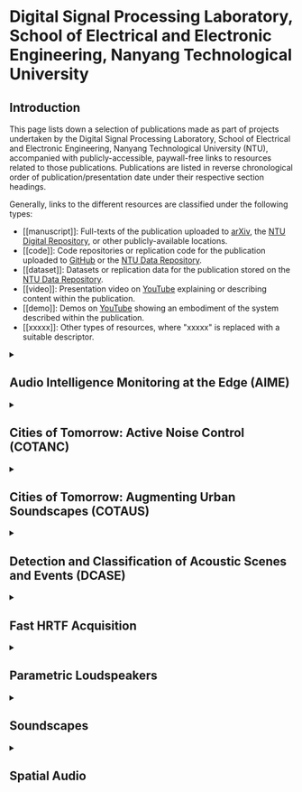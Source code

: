# Digital Signal Processing Laboratory, School of Electrical and Electronic Engineering, Nanyang Technological University

## Introduction

This page lists down a selection of publications made as part of projects undertaken by the Digital Signal Processing Laboratory, School of Electrical and Electronic Engineering, Nanyang Technological University (NTU), accompanied with publicly-accessible, paywall-free links to resources related to those publications. Publications are listed in reverse chronological order of publication/presentation date under their respective section headings.

Generally, links to the different resources are classified under the following types:
- [[manuscript]]: Full-texts of the publication uploaded to [arXiv](https://arxiv.org/), the [NTU Digital Repository](https://dr.ntu.edu.sg/), or other publicly-available locations.
- [[code]]: Code repositories or replication code for the publication uploaded to [GitHub](https://github.com/) or the [NTU Data Repository](https://researchdata.ntu.edu.sg/).
- [[dataset]]: Datasets or replication data for the publication stored on the [NTU Data Repository](https://researchdata.ntu.edu.sg/).
- [[video]]: Presentation video on [YouTube](https://www.youtube.com/) explaining or describing content within the publication.
- [[demo]]: Demos on [YouTube](https://www.youtube.com/) showing an embodiment of the system described within the publication.
- [[xxxxx]]: Other types of resources, where "xxxxx" is replaced with a suitable descriptor.

<details>

<summary><h2>Audio Intelligence Monitoring at the Edge (AIME)</h2></summary>

- A Strongly-Labelled Polyphonic Dataset of Urban Sounds with Spatiotemporal Context (Kenneth Ooi et al., 2021.0)
  - 13th Asia Pacific Signal and Information Processing Association Annual Summit and Conference (APSIPA ASC 2021) [[manuscript]](https://arxiv.org/abs/2111.02006) [[code]](https://github.com/ntudsp/singapura) [[dataset-1]](https://doi.org/10.21979/N9/Y8UQ6F) [[dataset-2]](https://zenodo.org/record/5645825#.Ywey8RxBzdw) [[video]](https://www.youtube.com/watch?v=wSO1xNUIouo) 
- Extracting Urban Sound Information for Residential Areas in Smart Cities Using an End-to-End IoT System (Ee-Leng Tan et al., 2021.0)
  - IEEE Internet of Things Journal [[demo-1]](https://www.youtube.com/watch?v=cs5Uyej8Tys) [[demo-2]](https://www.youtube.com/watch?v=nLat0VSxI6U) [[demo-3]](https://www.youtube.com/watch?v=EZ7ahcXZOmA) 
- Digitization of Urban Sound in a Smart Nation (Woon-Seng Gan, 2020.0)
  - 45th IEEE International Conference on Acoustics, Speech, and Signal Processing (ICASSP 2020) [[video]](https://www.youtube.com/watch?v=cLZ3vz9UkUU) 

</details>

<details>

<summary><h2>Cities of Tomorrow: Active Noise Control (COTANC)</h2></summary>

- SNR enhancement for non-stationary signals in arrays via ring model and message passing (Xiruo Su et al., 2025.0)
  - Mechanical Systems and Signal Processing [[manuscript]](https://papers.ssrn.com/sol3/papers.cfm?abstract_id=4955028) 
- Self-Boosted Weight-Constrained FxLMS: A Robustness Distributed Active Noise Control Algorithm Without Internode Communication (Junwei Ji et al., 2025.0)
  - IEEE Signal Processing Letters [[manuscript]](https://arxiv.org/pdf/2507.12045) 
- DEEP LEARNING-BASED ACTIVE TRIM PANELS FOR ENHANCED AIRCRAFT INTERIOR NOISE CONTROL (Boxiang Wang et al., 2025.0)
  - 31st International Congress on Sound and Vibration (ICSV 2025) 
- Frequency-Direction Aware Multichannel Selective Fixed-Filter Active Noise Contol Based on Multi-Task Learning (Zhengding Luo et al., 2025.0)
  - IEEE/ACM Transactions on Audio, Speech, and Language Processing [[manuscript]](https://ieeexplore.ieee.org/document/11082568) [[code]](https://github.com/Luo-Zhengding/Frequency-Direction-MCSFANC) 
- Co-forecasting of Time-varying Spatial frequency Map for Selective Fixed-Filter Spatial-Frequency Map for Selective Fixed-Filter Multichannel ANC based on Dynamic Factor Graph (Xiruo Su et al., 2025.0)
  - IEEE/ACM Transactions on Audio, Speech, and Language Processing [[manuscript]](https://www.researchgate.net/publication/391830916_Co-forecasting_of_Time-varying_Spatial-frequency_Map_for_Selective_Fixed-Filter_Multichannel_ANC_based_on_Dynamic_Factor_Graph) 
- Preventing output saturation in active noise control: An output-constrained Kalman filter approach (Junwei Ji et al., 2025.0)
  - ICASSP 2025-2025 IEEE International Conference on Acoustics, Speech and Signal Processing (ICASSP) [[manuscript]](https://arxiv.org/pdf/2412.18887) 
- Transferable Selective Virtual Sensing Active Noise Control Technique Based on Metric Learning (Boxiang Wang et al., 2025.0)
  - ICASSP 2025-2025 IEEE International Conference on Acoustics, Speech and Signal Processing (ICASSP) [[manuscript]](https://arxiv.org/abs/2409.05470) [[code]](https://github.com/Wang-Boxiang/Transferable-Selective-Virtual-Sensing-Active-Noise-Control) 
- Mixed-gradients distributed filtered reference least mean square algorithm–a robust distributed multichannel active noise control algorithm (Junwei Ji et al., 2025.0)
  - IEEE/ACM Transactions on Audio, Speech, and Language Processing [[manuscript]](https://arxiv.org/pdf/2503.17634) 
- Implementation of minimum output variance filtered reference least mean square algorithm with optimal time-varying penalty factor estimate to overcome output saturation (Junwei Ji et al., 2025.0)
  - Applied Acoustics [[manuscript]](https://doi.org/10.1016/j.apacoust.2024.110473) [[code]](https://github.com/Ji-Junwei/PriPathEst_MOVFxLMS_ANC) 
- Multi-channel adjoint least mean square algorithm with momentum factor applied on active noise ocntrol (Xiaoyi Shen et al., 2025.0)
  - Mechanical Systems and Signal Processing 
- Underwater Far and Near-Field Signal Separation via trend decomposition in Frequency-Wavenumber Domain  (Xiruo Su et al., 2025.0)
  - Ocean Engineering [[manuscript]](https://www.researchgate.net/publication/390378480_Underwater_Far_and_Near-Field_Signal_Separation_via_trend_decomposition_in_Frequency-Wavenumber_Domain) 
- Computation-efficient Virtual Sensing Approach with Multichannel Adjoint Least Mean Square Algorithm (Boxiang Wang et al., 2024.0)
  - 53rd International Congress and Exposition on Noise Control Engineering (Inter-Noise 2024) [[manuscript]](https://arxiv.org/abs/2405.14158) 
- A survey on adaptive active noise control algorithms overcoming the output saturation effect (Yu Guo et al., 2024.0)
  - Signal Processing [[manuscript]](https://www.researchgate.net/publication/376477919_A_Survey_on_Adaptive_Active_Noise_Control_Algorithms_Overcoming_the_Output_Saturation_Effect) 
- Real-time implementation and explainable AI analysis of delayless CNN-based selective fixed-filter active noise control (Zhengding Luo et al., 2024.0)
  - Mechanical Systems and Signal Processing [[manuscript]](https://www.researchgate.net/publication/379371184_Real-time_implementation_and_explainable_AI_analysis_of_delayless_CNN-based_selective_fixed-filter_active_noise_control) [[code]](https://github.com/Luo-Zhengding/SFANC-Window) 
- The principle underlying the wireless reference microphone enhancing noise reduction performance in multi-channel active noise control windows (Xiaoyi Shen et al., 2024.0)
  - Mechanical Systems and Signal Processing [[manuscript]](https://www.researchgate.net/publication/379468363_The_principle_underlying_the_wireless_reference_microphone_enhancing_noise_reduction_performance_in_multi-channel_active_noise_control_windows) 
- What is behind the meta-learning initialization of adaptive filter? - A naive method for accelerating convergence of adaptive multichannel active noise control (Dongyuan Shi et al., 2024.0)
  - Neural Networks [[manuscript]](https://www.researchgate.net/publication/377684741_What_is_behind_the_meta-learning_initialization_of_adaptive_filter_-_A_naive_method_for_accelerating_convergence_of_adaptive_multichannel_active_noise_control) 
- Practical active noise control: restriction of maximum output power (Woon-Seng Gan et al., 2023.0)
  - 15th Asia Pacific Signal and Information Processing Association Annual Summit and Conference (APSIPA ASC 2023) [[manuscript]](https://hdl.handle.net/10356/172215) 
- Active Noise Control in The New Century: The Role and Prospect of Signal Processing (Dongyuan Shi et al., 2023.0)
  - 52nd International Congress and Exposition on Noise Control Engineering (Inter-Noise 2023) [[manuscript]](https://arxiv.org/abs/2306.01425) 
- A Computation-efficient Online Secondary Path Modeling Technique for Modified FXLMS Algorithm (Junwei Ji et al., 2023.0)
  - 52nd International Congress and Exposition on Noise Control Engineering (Inter-Noise 2023) [[manuscript]](https://arxiv.org/abs/2306.11408) 
- Computation-efficient solution for fully-connected active noise control window: Analysis and implementation of multichannel adjoint least mean square algorithm (Dongyuan Shi et al., 2023.0)
  - Mechanical Systems and Signal Processing [[code]](https://www.mathworks.com/matlabcentral/fileexchange/127554-multichannel-adjoint-lms-algorithm-for-multichannel-anc) 
- Anti-noise window: Subjective perception of active noise reduction and effect of informational masking (Bhan Lam et al., 2023.0)
  - Sustainable Cities and Society [[manuscript]](https://arxiv.org/abs/2307.05533) [[code]](https://github.com/ntudsp/SPANR) [[dataset]](https://doi.org/10.21979/N9/SEGEFM) 
- MOV-Modified-FxLMS algorithm with Variable Penalty Factor in a Practical Power Output Constrained Active Control System (Chung Kwan Lai et al., 2023.0)
  - IEEE Signal Processing Letters [[manuscript]](https://arxiv.org/abs/2306.09535) 
- Real-time Modelling of Observation Filter in the Remote Microphone Technique for an Active Noise Control Application (Chung Kwan Lai et al., 2023.0)
  - 48th IEEE International Conference on Acoustics, Speech, and Signal Processing (ICASSP 2023) [[manuscript]](https://doi.org/10.48550/arXiv.2303.12517) [[video]](https://www.youtube.com/watch?v=ktY-aYo1J74) [[slides]](https://www.overleaf.com/read/mnkpqynxzfnx) [[poster]](https://www.overleaf.com/read/mtgynynbcrgy) 
- A Momentum Two-Gradient Direction Algorithm With Variable Step Size Applied To Solve Practical Output Constraint Issue For Active Noise Control (Xiaoyi Shen et al., 2023.0)
  - 48th IEEE International Conference on Acoustics, Speech, and Signal Processing (ICASSP 2023) [[manuscript]](https://arxiv.org/abs/2303.08397) [[video]](https://www.youtube.com/watch?v=SPDqBHpAUIY) [[poster]](https://www.overleaf.com/read/gjrqfnjsrwty) 
- A Practical Distributed Active Noise Control Algorithm Overcoming Communication Restrictions (Junwei Ji et al., 2023.0)
  - 48th IEEE International Conference on Acoustics, Speech, and Signal Processing (ICASSP 2023) [[manuscript]](https://www.researchgate.net/publication/369266108_A_practical_distributed_active_noise_control_algorithm_overcoming_communication_restrictions) [[video]](https://www.youtube.com/watch?v=yVqthF1cS70) [[slides]](https://www.overleaf.com/read/rxjdpgsmskbf) [[poster]](https://www.overleaf.com/read/dbxypskmqxdr) 
- Deep Generative Fixed-Filter Active Noise Control (Zhengding Luo et al., 2023.0)
  - 48th IEEE International Conference on Acoustics, Speech, and Signal Processing (ICASSP 2023) [[manuscript]](https://arxiv.org/abs/2303.05788) [[video]](https://www.youtube.com/watch?v=jQoZVlk-cqY) [[poster]](https://www.overleaf.com/read/ppcgqnzwwwgj) 
- Transferable Latent of CNN-based Selective Fixed-filter Active Noise Control (Dongyuan Shi et al., 2023.0)
  - IEEE/ACM Transactions on Audio, Speech, and Language Processing [[manuscript]](https://www.researchgate.net/publication/371225782_Transferable_Latent_of_CNN-based_Selective_Fixed-filter_Active_Noise_Control) 
- A Frequency-Domain Output-Constrained Active Noise Control Algorithm Based on an Intuitive Circulant Convolutional Penalty Factor (Dongyuan Shi et al., 2023.0)
  - IEEE/ACM Transactions on Audio, Speech, and Language Processing [[manuscript]](https://www.researchgate.net/publication/369725736_A_Frequency-Domain_Output-Constrained_Active_Noise_Control_Algorithm_Based_on_an_Intuitive_Circulant_Convolutional_Penalty_Factor) 
- Multichannel two-gradient direction filtered reference least mean square algorithm for output-constrained multichannel active noise control (Dongyuan Shi et al., 2023.0)
  - Signal Processing [[manuscript]](https://www.researchgate.net/publication/361964880_Multichannel_Two-Gradient_Direction_Filtered_Reference_Least_Mean_Square_Algorithm_for_Output-Constrained_Multichannel_Active_Noise_Control) 
- Implementation of Multi-channel Active Noise Control based on Back-propagation Mechanism (Zhengding Luo et al., 2022.0)
  - 24th International Congress on Acoustics (ICA 2022) [[manuscript]](https://arxiv.org/abs/2208.08086) [[code]](https://github.com/ShiDongyuan/Multichannel_FxLMS_python_code) 
- Multi-channel wireless hybrid active noise control with fixed-adaptive control selection (Xiaoyi Shen et al., 2022.0)
  - Journal of Sound and Vibration [[manuscript]](https://www.researchgate.net/publication/363724662_Multi-channel_wireless_hybrid_active_noise_control_with_fixed-adaptive_control_selection) 
- Performance Evaluation of Selective Fixed-filter Active Noise Control based on Different Convolutional Neural Networks (Zhengding Luo et al., 2022.0)
  - 51st International Congress and Exposition on Noise Control Engineering (Inter-Noise 2022) [[manuscript]](https://arxiv.org/pdf/2208.08440.pdf) [[code]](https://github.com/ShiDongyuan/Selective_ANC_CNN) 
- Robust estimation of open aperture active control systems using virtual sensing (Chung Kwan Lai et al., 2022.0)
  - 51st International Congress and Exposition on Noise Control Engineering (Inter-Noise 2022) [[manuscript]](https://www.researchgate.net/publication/363658389_Robust_estimation_of_open_aperture_active_control_systems_using_virtual_sensing) 
- Implementations of wireless active noise control in the headrest (Xiaoyi Shen et al., 2022.0)
  - 51st International Congress and Exposition on Noise Control Engineering (Inter-Noise 2022) [[manuscript]](https://www.researchgate.net/publication/369262027_Implementations_of_wireless_active_noise_control_in_the_headrest) 
- A Hybrid Approach to Combine Wireless and Earcup Microphones for ANC Headphones with Error Separation Module (Xiaoyi Shen et al., 2022.0)
  - 47th IEEE International Conference on Acoustics, Speech, and Signal Processing (ICASSP 2022) [[video]](https://www.youtube.com/watch?v=1KhRSRIiq2k) 
- A Hybrid SFANC-FxNLMS Algorithm for Active Noise Control based on Deep Learning (Zhengding Luo et al., 2022.0)
  - IEEE Signal Processing Letters [[manuscript]](https://arxiv.org/abs/2208.08082) [[code]](https://github.com/Luo-Zhengding/SFANC-FxNLMS-ANC-Algorithm-based-on-Deep-Learning) 
- A multi-channel wireless active noise control headphone with coherence-based weight determination algorithm (Xiaoyi Shen et al., 2022.0)
  - Journal of Signal Processing Systems [[manuscript]](https://www.researchgate.net/publication/359117076_A_Multi-Channel_Wireless_Active_Noise_Control_Headphone_With_Coherence-Based_Weight_Determination_Algorithm) 
- Adaptive-gain algorithm on the fixed filters applied for active noise control headphone (Xiaoyi Shen et al., 2021.0)
  - Mechanical Systems and Signal Processing [[manuscript]](https://www.researchgate.net/publication/365569251_Adaptive-gain_algorithm_on_the_fixed_filters_applied_for_active_noise_control_headphone) 
- Optimal Penalty Factor for the MOV-FxLMS Algorithm in Active Noise Control System (Dongyuan Shi et al., 2021.0)
  - IEEE Signal Processing Letters [[manuscript]](https://www.researchgate.net/publication/356149792_Optimal_Penalty_Factor_for_the_MOV-FxLMS_Algorithm_in_Active_Noise_Control_System) 
- Fast Adaptive Active Noise Control Based on Modified Model-Agnostic Meta-Learning Algorithm (Dongyuan Shi et al., 2021.0)
  - IEEE Signal Processing Letters [[code]](https://github.com/ShiDongyuan/Meta) 
- Selective Fixed-filter Active Noise Control Based on Convolutional Neural Network (Dongyuan Shi et al., 2021.0)
  - Signal Processing [[manuscript]](https://www.researchgate.net/publication/354359563_Selective_Fixed-filter_Active_Noise_Control_Based_on_Convolutional_Neural_Network) [[code]](https://github.com/ShiDongyuan/Selective_ANC_CNN) 
- Implementation of coherence-based-selection multi-channel wireless active noise control in headphone (Xiaoyi Shen et al., 2021.0)
  - 50th International Congress and Exposition on Noise Control Engineering (Inter-Noise 2021) [[manuscript]](https://www.researchgate.net/publication/354504837_Implementation_of_coherence-based-selection_multi-channel_wireless_Active_Noise_Control_in_headphone) 
- Comb-partitioned Frequency-domain Constraint Adaptive Algorithm for Active Noise Control (Dongyuan Shi et al., 2021.0)
  - Signal Processing [[manuscript]](https://www.researchgate.net/publication/352658046_Comb-partitioned_Frequency-domain_Constraint_Adaptive_Algorithm_for_Active_Noise_Control) 
- A Wireless Reference Active Noise Control Headphone Using Coherence Based Selection Technique (Xiaoyi Shen et al., 2021.0)
  - 46th IEEE International Conference on Acoustics, Speech, and Signal Processing (ICASSP 2021) [[manuscript]](https://www.researchgate.net/publication/352170739_A_Wireless_Reference_Active_Noise_Control_Headphone_Using_Coherence_Based_Selection_Technique) 
- Ten Questions Concerning Active Noise Control in the Built Environment (Bhan Lam et al., 2021.0)
  - Building and Environment [[manuscript]](https://doi.org/10.1016/j.buildenv.2021.107928) 
- Optimal Output-Constrained Active Noise Control Based on Inverse Adaptive Modeling Leak Factor Estimate (Dongyuan Shi et al., 2021.0)
  - IEEE/ACM Transactions on Audio, Speech, and Language Processing [[manuscript]](https://www.researchgate.net/publication/350023343_Optimal_Output-Constrained_Active_Noise_Control_Based_on_Inverse_Adaptive_Modeling_Leak_Factor_Estimate) 
- Alternative switching hybrid ANC (Xiaoyi Shen et al., 2020.0)
  - Applied Acoustics [[manuscript]](https://www.researchgate.net/publication/346469262_Alternative_switching_hybrid_ANC) 
- Active Control of Low-Frequency Noise through a Single Top-Hung Window in a Full-Sized Room (Bhan Lam et al., 2020.0)
  - Applied Sciences _Special Issue on Noise Barriers_ [[manuscript]](https://doi.org/10.3390/app10196817) 
- Active Noise Control based on the Momentum Multichannel Normalized Filtered-x Least Mean Square Algorithm (Dongyuan Shi et al., 2020.0)
  - 49th International Congress and Exposition on Noise Control Engineering (Inter-Noise 2020) [[manuscript]](https://hdl.handle.net/10356/169436) 
- Convergence behavior analysis of FXLMS algorithm with different leaky term (Shulin Wen et al., 2020.0)
  - 49th International Congress and Exposition on Noise Control Engineering (Inter-Noise 2020) [[manuscript]](https://hdl.handle.net/10356/169435) 
- Block coordinate descent based algorithm for computational complexity reduction in multichannel active noise control system (Dongyuan Shi et al., 2020.0)
  - Mechanical Systems and Signal Processing [[manuscript]](https://www.researchgate.net/publication/347841632_Block_coordinate_descent_based_algorithm_for_computational_complexity_reduction_in_multichannel_active_noise_control_system) 
- Active Control of Broadband Sound through the Open Aperture of a Full-Sized Domestic Window (Bhan Lam et al., 2020.0)
  - Nature Scientific Reports [[manuscript]](https://doi.org/10.1038/s41598-020-66563-z) 
- Using Empirical Wavelet Transform to Speed up Selective Filtered Active Noise Control System (Shulin Wen et al., 2020.0)
  - The Journal of the Acoustical Society of America [[manuscript]](https://hdl.handle.net/10356/142538) 
- Feedforward selective fixed-filter active noise control: Algorithm and implementation (Dongyuan Shi et al., 2020.0)
  - IEEE/ACM Transactions on Audio, Speech, and Language Processing [[manuscript]](https://hdl.handle.net/10356/142040) 
- Multichannel Active Noise Control with Spatial Derivative Constraints to Enlarge the Quiet Zone (Dongyuan Shi et al., 2020.0)
  - 45th IEEE International Conference on Acoustics, Speech, and Signal Processing (ICASSP 2020) [[manuscript]](https://www.researchgate.net/publication/341084229_Multichannel_Active_Noise_Control_with_Spatial_Derivative_Constraints_to_Enlarge_the_Quiet_Zone) [[video]](https://www.youtube.com/watch?v=WEXphgGDV9A) 
- An Improved Selective Active Noise Control Algorithm Based on Empirical Wavelet Transform (Shulin Wen et al., 2020.0)
  - 45th IEEE International Conference on Acoustics, Speech, and Signal Processing (ICASSP 2020) [[video]](https://www.youtube.com/watch?v=4Ts5cIO26po) 
- Multichannel active noise control with spatial derivative constraints to enlarge the quiet zone (Dongyuan Shi et al., 2020.0)
  - 45th IEEE International Conference on Acoustics, Speech, and Signal Processing (ICASSP 2020) [[manuscript]](https://www.researchgate.net/publication/341084229_Multichannel_Active_Noise_Control_with_Spatial_Derivative_Constraints_to_Enlarge_the_Quiet_Zone) 
- Feedforward multichannel virtual-sensing active control of noise through an aperture: Analysis on causality and sensor-actuator constraints (Dongyuan Shi et al., 2020.0)
  - The Journal of the Acoustical Society of America [[manuscript]](https://hdl.handle.net/10356/142537) 
- Practical Implementation of Multichannel Filtered-x Least Mean Square Algorithm based on the Multiple-Parallel-Branch with Folding Architecture for Large-Scale Active Noise Control (Dongyuan Shi et al., 2019.0)
  - IEEE Transactions on Very Large Scale Integration (VLSI) Systems [[manuscript]](https://hdl.handle.net/10356/142541) 
- Practical Consideration and Implementation for Avoiding Saturation of Large Amplitude Active Noise Control (Dongyuan Shi et al., 2019.0)
  - 23rd International Congress on Acoustics (ICA 2019) [[manuscript]](https://www.researchgate.net/publication/343713404_Practical_Consideration_and_Implementation_for_Avoiding_Saturation_of_Large_Amplitude_Active_Noise_Control) 
- A Hybrid Approach to Active and Passive Noise Control for Open Windows (Murao Tatsuya et al., 2019.0)
  - Applied Acoustics [[manuscript]](https://hdl.handle.net/10356/149977) 
- Analysis of multichannel virtual sensing active noise control to overcome spatial correlation and causality constraints (Dongyuan Shi et al., 2019.0)
  - 44th IEEE International Conference on Acoustics, Speech, and Signal Processing (ICASSP 2019) [[manuscript]](https://www.researchgate.net/publication/332790607_Analysis_of_Multichannel_Virtual_Sensing_Active_Noise_Control_to_Overcome_Spatial_Correlation_and_Causality_Constraints) 
- Optimal Leak Factor Selection for the Output-Constrained Leaky Filtered-Input Least Mean Square Algorithm (Dongyuan Shi et al., 2019.0)
  - IEEE Signal Processing Letters [[manuscript]](https://hdl.handle.net/10356/143203) [[video]](https://www.youtube.com/watch?v=nyd-79krtbM) 
- Exploiting the underdetermined system in multichannel active noise control for open windows (Jianjun He et al., 2019.0)
  - Applied Sciences [[manuscript]](https://doi.org/10.3390/app9030390) 
- Two-Gradient Direction FXLMS: An Adaptive Noise Control Algorithm with Output Constraint (Dongyuan Shi et al., 2018.0)
  - Mechanical Systems and Signal Processing [[manuscript]](https://hdl.handle.net/10356/107561) 
- Hybrid source arrangement for active control of noise through apertures at oblique incidences: a preliminary investigation (Bhan Lam et al., 2018.0)
  - 25th International Congress on Sound and Vibration (ICSV 2018) [[manuscript]](https://www.researchgate.net/publication/329610847_Hybrid_source_arrangement_for_active_control_of_noise_through_apertures_at_oblique_incidences_a_preliminary_investigation) 
- Active Control of Sound through Full-Sized Open Windows (Bhan Lam et al., 2018.0)
  - Building and Environment [[manuscript]](https://hdl.handle.net/10356/106104) 
- A novel selective active noise control algorithm to overcome practical implementation issue (Dongyuan Shi et al., 2018.0)
  - 43rd IEEE International Conference on Acoustics, Speech, and Signal Processing (ICASSP 2018) [[manuscript]](https://hdl.handle.net/10356/80537) 
- Physical Limits on the Performance of Active Noise Control through Open Windows (Bhan Lam et al., 2018.0)
  - Applied Acoustics [[manuscript]](https://hdl.handle.net/10356/88178) 
- Understanding Multiple-Input Multiple-Output Active Noise Control from a Perspective of Sampling and Reconstruction (Chuang Shi et al., 2017.0)
  - 9th Asia Pacific Signal and Information Processing Association Annual Summit and Conference (APSIPA ASC 2017) [[manuscript]](https://hdl.handle.net/10356/88226) 
- Effect of the audio amplifier's distortion on feedforward active noise control (Dongyuan Shi et al., 2017.0)
  - 9th Asia Pacific Signal and Information Processing Association Annual Summit and Conference (APSIPA ASC 2017) [[manuscript]](https://www.researchgate.net/publication/323192394_Effect_of_the_audio_amplifier%27s_distortion_on_feedforward_active_noise_control) 
- On algorithms and implementations of a 4-channel active noise canceling window (Chuang Shi et al., 2017.0)
  - 2017 International Symposium on Intelligent Signal Processing and Communication Systems (ISPACS 2017) [[manuscript]](https://www.researchgate.net/publication/322647862_On_algorithms_and_implementations_of_a_4-channel_active_noise_canceling_window) 
- Multiple parallel branch with folding architecture for multichannel filtered-x least mean square algorithm (Dongyuan Shi et al., 2017.0)
  - 42nd IEEE International Conference on Acoustics, Speech, and Signal Processing (ICASSP 2017) [[manuscript]](https://www.researchgate.net/publication/316787122_Multiple_parallel_branch_with_folding_architecture_for_multichannel_filtered-x_least_mean_square_algorithm) 
- A systolic FxLMS structure for implementation of feedforward active noise control on FPGA (Dongyuan Shi et al., 2016.0)
  - 8th Asia Pacific Signal and Information Processing Association Annual Summit and Conference (APSIPA ASC 2016) [[manuscript]](https://www.researchgate.net/publication/312562472_A_systolic_FxLMS_structure_for_implementation_of_feedforward_active_noise_control_on_FPGA) 
- Open loop active control of noise through open windows (Chuang Shi et al., 2016.0)
  - 172nd Meeting of the Acoustical Society of America [[manuscript]](https://www.researchgate.net/publication/310759126_Open_loop_active_control_of_noise_through_open_windows) 
- Comparison of different development kits and its suitability in signal processing education (Dongyuan Shi et al., 2016.0)
  - 41st IEEE International Conference on Acoustics, Speech, and Signal Processing (ICASSP 2016) [[manuscript]](https://www.researchgate.net/publication/304372312_Comparison_of_different_development_kits_and_its_suitability_in_signal_processing_education) 

</details>

<details>

<summary><h2>Cities of Tomorrow: Augmenting Urban Soundscapes (COTAUS)</h2></summary>

<details>

<summary><h3>Soundscape Augmentation</h3></summary>

- Effect of masker selection schemes on the perceived affective quality of soundscapes: A pilot study (Zhen-Ting Ong et al., 2023.0)
  - 52nd International Congress and Exposition on Noise Control Engineering (Inter-Noise 2023) [[manuscript]](https://hdl.handle.net/10356/168668) [[dataset]](https://doi.org/10.21979/N9/K1P3IL) 
- Preliminary investigation of the short-term in situ performance of an automatic masker selection system (Bhan Lam et al., 2023.0)
  - 52nd International Congress and Exposition on Noise Control Engineering (Inter-Noise 2023) [[manuscript]](https://hdl.handle.net/10356/168669) 
- ARAUSv2: An Expanded Dataset and Multimodal Models of Affective Responses to Augmented Urban Soundscapes (Kenneth Ooi et al., 2023.0)
  - 52nd International Congress and Exposition on Noise Control Engineering (Inter-Noise 2023) [[manuscript]](https://hdl.handle.net/10356/168665) [[code]](https://github.com/ntudsp/araus-dataset-baseline-models) [[dataset]](https://doi.org/10.21979/N9/9OTEVX) 
- Anti-noise window: Subjective perception of active noise reduction and effect of informational masking (Bhan Lam et al., 2023.0)
  - Sustainable Cities and Society [[manuscript]](https://arxiv.org/abs/2307.05533) [[code]](https://github.com/ntudsp/SPANR) [[dataset]](https://doi.org/10.21979/N9/SEGEFM) 
- Autonomous Soundscape Augmentation with Multimodal Fusion of Visual and Participant-linked Inputs (Kenneth Ooi et al., 2023.0)
  - 48th IEEE International Conference on Acoustics, Speech, and Signal Processing (ICASSP 2023) [[manuscript]](https://arxiv.org/abs/2303.08342) [[dataset]](https://doi.org/10.21979/N9/9OTEVX) [[video]](https://youtu.be/zfbrsi0iM34) [[slides]](https://www.overleaf.com/read/zvsfnjckktbm) [[poster]](https://www.overleaf.com/read/jwwpsvfwndyt) 
- ARAUS: A Large-Scale Dataset and Baseline Models of Affective Responses to Augmented Urban Soundscapes (Kenneth Ooi et al., 2023.0)
  - IEEE Transactions on Affective Computing [[manuscript]](https://doi.org/10.48550/arXiv.2207.01078) [[code]](https://github.com/ntudsp/araus-dataset-baseline-models) [[dataset]](https://doi.org/10.21979/N9/9OTEVX) 
- Deployment of an IoT System for Adaptive In-Situ Soundscape Augmentation (Trevor Wong et al., 2022.0)
  - 51st International Congress and Exposition on Noise Control Engineering (Inter-Noise 2022) [[manuscript]](https://arxiv.org/abs/2204.13890) 
- Autonomous In-Situ Soundscape Augmentation via Joint Selection of Masker and Gain (Karn N. Watcharasupat et al., 2022.0)
  - IEEE Signal Processing Letters [[manuscript]](https://arxiv.org/abs/2204.13883) [[video]](https://www.youtube.com/watch?v=cf5m6z-fvjk) [[slides]](https://www.overleaf.com/read/trtsdyzdkgpr) [[poster]](https://www.overleaf.com/read/yxgwzwsfrbzn) 
- Probably Pleasant? A Neural-Probabilistic Approach to Automatic Masker Selection for Urban Soundscape Augmentation (Kenneth Ooi et al., 2022.0)
  - 47th IEEE International Conference on Acoustics, Speech, and Signal Processing (ICASSP 2022) [[manuscript]](https://hdl.handle.net/10356/158000) [[dataset]](https://doi.org/10.21979/N9/YSJQKD) [[video]](https://www.youtube.com/watch?v=5Fy1fbZOjfQ) [[slides]](https://www.overleaf.com/read/wycfyjdftrmy) [[poster]](https://www.overleaf.com/read/wkshdjwygggr) 
- A Mixed-Reality Approach to Soundscape Assessment of Outdoor Urban Environments Augmented with Natural Sounds (Joo Young Hong et al., 2021.0)
  - Building and Environment [[manuscript]](https://www.semanticscholar.org/paper/A-mixed-reality-approach-to-soundscape-assessment-Hong-Lam/e354f010abdcc789eee1b02bf882198bf27c492d) [[dataset]](https://doi.org/10.21979/N9/KE0901) 
- Effects of Contexts in Urban Residential Areas on the Pleasantness and Appropriateness of Natural Sounds (Joo Young Hong et al., 2020.0)
  - Sustainable Cities and Society [[manuscript]](https://discovery.ucl.ac.uk/id/eprint/10111355/1/SCSI_DRNTU.pdf) 
- Effects of Adding Natural Sounds to Urban Noises on the Perceived Loudness of Noise and Soundscape Quality (Joo Young Hong et al., 2019.0)
  - Science of the Total Environment [[manuscript]](https://www.researchgate.net/publication/337404409_Effects_of_adding_natural_sounds_to_urban_noises_on_the_perceived_loudness_of_noise_and_soundscape_quality) 
- The effects of spatial separations between water sound and traffic noise sources on soundscape assessment (Joo Young Hong et al., 2019.0)
  - Building and Environment [[manuscript]](https://www.semanticscholar.org/paper/The-effects-of-spatial-separations-between-water-on-Hong-Lam/e1b8ce5c127028c3b94dad0589d37c77e47886b1) 
- Evaluation of preferred levels of natural sounds in situ environment through an augmented reality device (Bhan Lam et al., 2019.0)
  - 23rd International Congress on Acoustics (ICA 2019) [[manuscript]](https://doi.org/10.18154/RWTH-CONV-239578) 
- Prediction models of desirable levels of birdsong and water sound in a noisy environment: A laboratory experiment based on virtual reality (Zhen-Ting Ong et al., 2019.0)
  - 23rd International Congress on Acoustics (ICA 2019) [[manuscript]](https://doi.org/10.18154/RWTH-CONV-239595) 
- Effect of spatial separation between traffic noise and water sound on soundscape assessment (Joo Young Hong et al., 2019.0)
  - 48th International Congress and Exposition on Noise Control Engineering (Inter-Noise 2019) [[manuscript]](https://www.sea-acustica.es/INTERNOISE_2019/Fchrs/Proceedings/1827.pdf) 
- Selecting birdsongs for auditory masking: a clustering approach based on psychoacoustic parameters (Zhen-Ting Ong et al., 2018.0)
  - 25th International Congress on Sound and Vibration (ICSV 2018) [[manuscript]](https://hdl.handle.net/10356/170483) 
- Effect of Masker Orientation on Masking Efficacy in Soundscape Applications (Zhen-Ting Ong et al., 2017.0)
  - 46th International Congress and Exposition on Noise Control Engineering (Inter-Noise 2017) [[manuscript]](https://hdl.handle.net/10356/88227) 
- Suitability of Natural Sounds to Enhance Soundscape Quality in Urban Residential Areas (Joo Young Hong et al., 2017.0)
  - 24th International Congress on Sound and Vibration (ICSV 2017) [[manuscript]](https://hdl.handle.net/10356/83014) 

</details>

<details>

<summary><h3>Soundscape Evaluation</h3></summary>

- Assessment of a Cost-Effective Headphone Calibration Procedure for Soundscape Evaluations (Bhan Lam et al., 2022.0)
  - 24th International Congress on Acoustics (ICA 2022) [[manuscript]](https://arxiv.org/abs/2207.12899) [[code]](https://github.com/ntudsp/ica22-calibration) 
- Do uHear? Validation of uHear App for Preliminary Screening of Hearing Ability in Soundscape Studies (Zhen-Ting Ong et al., 2022.0)
  - 24th International Congress on Acoustics (ICA 2022) [[manuscript]](https://arxiv.org/abs/2207.09221) [[code]](https://github.com/ntudsp/douHear) [[dataset]](https://doi.org/10.21979/N9/JQDI6F) [[slides]](https://www.overleaf.com/read/jjwjmvpmztfr) 
- A Benchmark Comparison of Perceptual Models for Soundscapes on a Large-scale Augmented Soundscape Dataset (Kenneth Ooi et al., 2022.0)
  - 24th International Congress on Acoustics (ICA 2022) [[manuscript]](https://hdl.handle.net/10356/164983) [[slides]](https://www.overleaf.com/read/nnptvcnhgcss) 
- Preliminary Assessment of a Cost-Effective Headphone Calibration Procedure for Soundscape Evaluations (Bhan Lam et al., 2022.0)
  - 28th International Congress on Sound and Vibration (ICSV 2022) [[manuscript]](https://arxiv.org/abs/2205.04728) [[dataset]](https://doi.org/10.21979/N9/AUE2LL) 
- A multidimensional assessment of construction machinery noises based on perceptual attributes and psychoacoustic parameters (Joo Young Hong et al., 2022.0)
  - Automation in Construction [[manuscript]](https://hdl.handle.net/10356/159243) 
- Perceptual Assessment of Operation Noises of Equipment on Construction Sites (Joo Young Hong et al., 2021.0)
  - 12th European Conference and Exhibition on Noise Control (EuroNoise 2021) [[manuscript]](https://www.researchgate.net/publication/359310096_Perceptual_assessment_of_operation_noises_of_equipment_on_construction_sites) 
- Development of a feedback interface for in-situ soundscape evaluation (Furi Andi Karnapi et al., 2021.0)
  - 50th International Congress and Exposition on Noise Control Engineering (Inter-Noise 2021) [[manuscript]](https://www.researchgate.net/publication/353581329_Development_of_a_feedback_interface_for_in-situ_soundscape_evaluation) 
- Assessment of Inter-IC Sound Microelectromechanical Systems Microphones for Soundscape Reporting (Trevor Wong et al., 2021.0)
  - 50th International Congress and Exposition on Noise Control Engineering (Inter-Noise 2021) [[manuscript]](https://www.researchgate.net/publication/353581429_Assessment_of_inter-IC_sound_microelectromechanical_systems_microphones_for_soundscape_reporting) 
- Automation of Binaural Headphone Audio Calibration on an Artificial Head (Kenneth Ooi et al., 2021.0)
  - MethodsX [[manuscript]](https://doi.org/10.1016/j.mex.2021.101288) [[code]](https://doi.org/10.21979/N9/0KYIAU) 
- Virtual, Augmented and Mixed Reality Tools in Soundscape Evaluation and Design (Bhan Lam et al., 2020.0)
  - 49th International Congress and Exposition on Noise Control Engineering (Inter-Noise 2020) [[manuscript]](https://www.researchgate.net/publication/343150785_Virtual_augmented_and_mixed_reality_tools_in_soundscape_evaluation_and_design) [[video]](https://www.youtube.com/watch?v=muYnAtxk_cM) 
- A Deep Learning Approach for Modelling Perceptual Attributes of Soundscapes (Kenneth Ooi et al., 2020.0)
  - 49th International Congress and Exposition on Noise Control Engineering (Inter-Noise 2020) [[manuscript]](https://www.researchgate.net/publication/344609366_A_deep_learning_approach_for_modelling_perceptual_attributes_of_soundscapes) [[video]](https://www.youtube.com/watch?v=G9zwq1nGZjQ) 
- Influence of Parametrically-Decoded First-Order Ambisonics Reproduction in Cinematic Virtual-Reality-Based Soundscape Evaluation (Bhan Lam et al., 2019.0)
  - 48th International Congress and Exposition on Noise Control Engineering (Inter-Noise 2019) [[manuscript]](https://hdl.handle.net/10356/105858) 
- Quality Assessment of Acoustic Environment Reproduction Methods for Cinematic Virtual Reality in Soundscape Application (Joo Young Hong et al., 2018.0)
  - Building and Environment [[manuscript]](https://hdl.handle.net/10356/88359) 
- Validation of Binaural Recordings with Head Tracking for use in Soundscape Evaluation (Kenneth Ooi et al., 2017.0)
  - 46th International Congress and Exposition on Noise Control Engineering (Inter-Noise 2017) [[manuscript]](https://hdl.handle.net/10356/88176) 
- Spatial Audio for Soundscape Design: Recording and Reproduction (Joo Young Hong et al., 2017.0)
  - Applied Sciences [[manuscript]](https://hdl.handle.net/10356/88629) 

</details>

<details>

<summary><h3>Soundscape Mapping</h3></summary>

- Lion City Soundscapes: Modified Partitioning Around Medoids for a Perceptually Diverse Dataset of Singaporean Soundscapes (Kenneth Ooi et al., 2024.0)
  - JASA Express Letters _Special Issue on Advances in Soundscape: Emerging Trends and Challenges in Research and Practice_ [[manuscript]](https://doi.org/10.1121/10.0025830) [[code]](https://github.com/ntudsp/lion-city-soundscapes) [[dataset]](https://doi.org/10.21979/N9/AVHSBX) [[map]](http://18.136.105.85/) [[gui]](https://github.com/ntudsp/lion-city-soundscapes-visualisation) 
- Singapore Soundscape Site Selection Survey (S5): Identification of Characteristic Soundscapes of Singapore via Weighted _k_-means Clustering (Kenneth Ooi et al., 2022.0)
  - MDPI Sustainability _Special Issue on Designing Sustainable Urban Soundscapes_ [[manuscript]](https://doi.org/10.3390/su14127485) [[code]](https://github.com/ntudsp/singapore-soundscape-site-selection-survey) [[dataset]](https://doi.org/10.21979/N9/BBBPMO) [[map]](https://www.google.com/maps/d/u/0/edit?mid=16fjoOwG-AnmwhTfc4MR11DrL_6iDL979) [[slides]](https://www.overleaf.com/read/srcgjvrhwgth) 

</details>

<details>

<summary><h3>Soundscape and Health</h3></summary>

- Reliability of wrist-worn sensors for measuring physiological responses in soundscape assessments (Bhan Lam et al., 2018.0)
  - 47th International Congress and Exposition on Noise Control Engineering (Inter-Noise 2018) [[manuscript]](https://www.researchgate.net/publication/329673107_Reliability_of_wrist-worn_sensors_for_measuring_physiological_responses_in_soundscape_assessments) 

</details>

</details>

<details>

<summary><h2>Detection and Classification of Acoustic Scenes and Events (DCASE)</h2></summary>

- Enhancing 3D Sound Event Localization and Detection with Distance Estimation Using Reverberation and Spatial Coherence Features (Junwei Yeow et al., 2025.0)
  - IEEE Sensors [[manuscript]](https://ieeexplore.ieee.org/abstract/document/11062503) [[code]](https://github.com/itsjunwei/IEEE_Sensors_Enhancing) 
- SALSA: Spatial Cue-Augmented Log-Spectrogram Features for Polyphonic Sound Event Localization and Detection (Thi Ngoc Tho Nguyen et al., 2022.0)
  - IEEE/ACM Transactions on Audio, Speech, and Language Processing [[manuscript]](https://arxiv.org/abs/2110.00275) [[code]](https://github.com/thomeou/SALSA) 
- SALSA-Lite: A Fast and Effective Feature for Polyphonic Sound Event Localization and Detection with Microphone Arrays (Thi Ngoc Tho Nguyen et al., 2022.0)
  - 47th IEEE International Conference on Acoustics, Speech, and Signal Processing (ICASSP 2022) [[manuscript]](https://arxiv.org/abs/2111.08192) [[code]](https://github.com/thomeou/SALSA-Lite) 
- A General Network Architecture for Sound Event Localization and Detection Using Transfer Learning and Recurrent Neural Network (Thi Ngoc Tho Nguyen et al., 2021.0)
  - 46th IEEE International Conference on Acoustics, Speech, and Signal Processing (ICASSP 2021) [[manuscript]](https://arxiv.org/abs/2011.07859) [[code]](https://github.com/thomeou/General-network-architecture-for-sound-event-localization-and-detection) 
- Ensemble of Pruned Low-Complexity Models for Acoustic Scene Classification (Kenneth Ooi et al., 2020.0)
  - 5th Workshop on Detection and Classification of Acoustic Scenes and Events (DCASE 2020) [[manuscript]](https://dcase.community/documents/workshop2020/proceedings/DCASE2020Workshop_Ooi_24.pdf) [[code]](https://github.com/kenowr/DCASE-2020-Task-1B) [[video]](https://www.youtube.com/watch?v=CiaBpajZLDU) 
- Ensemble of Sequence Matching Networks for Dynamic Sound Event Localization, Detection, and Tracking (Thi Ngoc Tho Nguyen et al., 2020.0)
  - 5th Workshop on Detection and Classification of Acoustic Scenes and Events (DCASE 2020) [[manuscript]](https://dcase.community/documents/workshop2020/proceedings/DCASE2020Workshop_Nguyen_55.pdf) [[video]](https://www.youtube.com/watch?v=WWzieXXh12U) 
- On the Effectiveness of Spatial and Multi-Channel Features for Multi-Channel Polyphonic Sound Event Detection (Thi Ngoc Tho Nguyen et al., 2020.0)
  - 5th Workshop on Detection and Classification of Acoustic Scenes and Events (DCASE 2020) [[manuscript]](https://dcase.community/documents/workshop2020/proceedings/DCASE2020Workshop_Nguyen_54.pdf) [[video]](https://www.youtube.com/watch?v=oCjfxE1cIlU) 
- Robust Source Counting and DOA Estimation Using Spatial Pseudo-Spectrum and Convolutional Neural Network (Thi Ngoc Tho Nguyen et al., 2020.0)
  - IEEE/ACM Transactions on Audio, Speech, and Language Processing [[manuscript]](https://hdl.handle.net/10356/144539) 
- A Sequence Matching Network for Polyphonic Sound Event Localization and Detection (Thi Ngoc Tho Nguyen et al., 2020.0)
  - 45th IEEE International Conference on Acoustics, Speech, and Signal Processing (ICASSP 2020) [[manuscript]](https://arxiv.org/abs/2002.05865) [[video]](https://www.youtube.com/watch?v=CjsZIX4xR-o) 

</details>

<details>

<summary><h2>Fast HRTF Acquisition</h2></summary>

- Implementing Continuous HRTF Measurement In Near-Field (Ee-Leng Tan et al., 2023.0)
  - 48th IEEE International Conference on Acoustics, Speech, and Signal Processing (ICASSP 2023) [[manuscript]](https://arxiv.org/abs/2303.08379) [[video]](https://www.youtube.com/watch?v=9xz3z8D0O5k) [[poster]](https://www.overleaf.com/read/gxxwtssmwqjp) 
- A Unity Based Platform for Individualized HRTF Research and Development: From On-the-Fly Fast Acquisition to Spatial Audio Renderer (Santi Peksi et al., 2019.0)
  - 2019 AES International Conference on Headphone Technology [[code-1]](https://github.com/EEEDSPLab/iHRTF-Spatializer) [[code-2]](https://github.com/EEEDSPLab/360SofaPlayer) 
- Modeling Distance-Dependent Individual Head-Related Transfer Functions in the Horizontal Plane using Frontal Projection Headphones (Kaushik Sunder et al., 2015.0)
  - The Journal of the Acoustical Society of America [[manuscript]](https://hdl.handle.net/10356/81897) 
- On the Preprocessing and Postprocessign of HRTF Individualization based on Sparse Representation of Anthropometric Features (Jianjun He et al., 2015.0)
  - 40th IEEE International Conference on Acoustics, Speech, and Signal Processing (ICASSP 2015) [[manuscript]](https://hdl.handle.net/10356/82913) 

</details>

<details>

<summary><h2>Parametric Loudspeakers</h2></summary>

- An Overview of Directivity Control Methods of the Parametric Array Loudspeaker (Chuang Shi et al., 2014.0)
  - APSIPA Transactions on Signal and Information Processing [[manuscript]](https://hdl.handle.net/10356/81880) 
- Spatial Aliasing Effects in a Steerable Parametric Loudspeaker for Stereophonic Sound Reproduction (Chuang Shi et al., 2014.0)
  - IEICE Transactions on Fundamentals of Electronics, Communications and Computer Sciences _Special Section on Spatial Acoustic Signal Processing and Applications_ [[manuscript]](https://hdl.handle.net/10356/101132) 
- Steerable Parametric Loudspeaker with Preprocessing Methods (Chuang Shi et al., 2013.0)
  - 21st International Congress on Acoustics [[manuscript]](https://hdl.handle.net/10356/85063) 
- Hybrid Immersive Three-Dimensional Sound Reproduction System with Steerable Parametric Loudspeakers (Chuang Shi et al., 2013.0)
  - JASA Proceedings of Meetings on Acoustics [[manuscript]](https://hdl.handle.net/10356/84799) 
- Modeling the Directivity of Parametric Loudspeaker (Chuang Shi et al., 2012.0)
  - AIP Conference Proceedings [[manuscript]](https://hdl.handle.net/10356/84512) 
- Inverse System Design Based on the Volterra Modeling of a Parametric Loudspeaker System (Wei Ji et al., 2012.0)
  - AIP Conference Proceedings [[manuscript]](https://hdl.handle.net/10356/96093) 
- Product Directivity Models for Parametric Loudspeakers (Chuang Shi et al., 2012.0)
  - The Journal of the Acoustical Society of America [[manuscript]](https://hdl.handle.net/10356/100026) 
- Audio Projection: Directional Sound and its Applications in Immersive Communication (Woon-Seng Gan et al., 2011.0)
  - IEEE Signal Processing Magazine [[manuscript]](https://hdl.handle.net/10356/93986) 
- A Comparative Analysis of Preprocessing Methods for the Parametric Loudspeaker Based on the Khokhlov-Zabolotskaya-Kuznetsov Equation for Speech Reproduction (Peifeng Ji et al., 2010.0)
  - IEEE Transactions on Audio, Speech, and Language Processing [[manuscript]](https://hdl.handle.net/10356/93869) 

</details>

<details>

<summary><h2>Soundscapes</h2></summary>

<details>

<summary><h3>General</h3></summary>

- Exploring the relationships between soundscape quality and public health using a systems thinking approach (Francesco Aletta et al., 2025.0)
  - npj Acoustics [[manuscript]](https://doi.org/10.1038/s44384-025-00003-y) 

</details>

<details>

<summary><h3>Hospital Soundscapes</h3></summary>

- Do neonates hear what we measure? Assessing neonatal ward soundscapes at the neonates’ ears (Bhan Lam et al., 2025.0)
  - Building and Environment [[manuscript]](https://arxiv.org/abs/2502.00565) [[code]](https://github.com/ntudsp/nicu) 
- Assessing the Perceived Indoor Acoustic Environment Quality Across Building Occupants in a Tertiary-Care Public Hospital in Singapore (Bhan Lam et al., 2022.0)
  - Building and Environment [[manuscript]](https://psyarxiv.com/tae9j/) [[dataset]](https://doi.org/10.21979/N9/YSQNDY) 

</details>

<details>

<summary><h3>Soundscape Attributes Translation Project</h3></summary>

- Soundscape descriptors in eighteen languages: Translation and validation through listening experiments (Francesco Aletta et al., 2024.0)
  - Applied Acoustics [[manuscript]](https://doi.org/10.1016/j.apacoust.2024.110109) 
- Validating Thai translations of perceptual soundscape attributes: A non-Procrustean approach with a Procrustes projection (Karn N. Watcharasupat et al., 2024.0)
  - Applied Acoustics _Special Issue on Soundscape Attributes Translation: Current Projects and Challenges_ [[code]](https://github.com/ntudsp/satp-tha-stage2) 
- Crossing the Linguistic Causeway: Ethnonational Differences on Soundscape Attributes in Bahasa Melayu (Bhan Lam et al., 2023.0)
  - Applied Acoustics _Special Issue on Soundscape Attributes Translation: Current Projects and Challenges_ [[manuscript]](https://arxiv.org/abs/2307.03647) [[code]](https://github.com/ntudsp/satp-zsm-stage2) [[dataset]](https://doi.org/10.21979/N9/9AZ21T) 
- Quantitative Evaluation Approach for Translation of Perceptual Soundscape Attributes: Initial Application to the Thai Language (Karn N. Watcharasupat et al., 2022.0)
  - Applied Acoustics _Special Issue on Soundscape Attributes Translation: Current Projects and Challenges_ [[manuscript]](https://arxiv.org/abs/2203.12245) 
- Crossing the Linguistic Causeway: A Binational Approach for Translating Soundscape Attributes to Bahasa Melayu (Bhan Lam et al., 2022.0)
  - Applied Acoustics _Special Issue on Soundscape Attributes Translation: Current Projects and Challenges_ [[manuscript]](https://arxiv.org/abs/2206.03104) [[code]](https://github.com/ntudsp/satp-zsm-stage1) [[dataset]](https://doi.org/10.21979/N9/0NE37R) 

</details>

</details>

<details>

<summary><h2>Spatial Audio</h2></summary>

- Time-Shifting based Primary Ambient Extraction for Spatial Audio Reproduction (Jianjun He et al., 2015.0)
  - IEEE/ACM Transactions on Audio, Speech, and Language Processing [[manuscript]](https://hdl.handle.net/10356/81365) 
- Primary Ambient Extraction Using Ambient Spectrum Estimation for Immersive Spatial Audio Reproduction (Jianjun He et al., 2015.0)
  - IEEE/ACM Transactions on Audio, Speech, and Language Processing [[manuscript]](https://hdl.handle.net/10356/81370) 
- Primary Ambient Extraction Using Ambient Phase Estimation with a Sparsity Constraint (Jianjun He et al., 2014.0)
  - IEEE Signal Processing Letters [[manuscript]](https://hdl.handle.net/10356/107464) 

</details>

